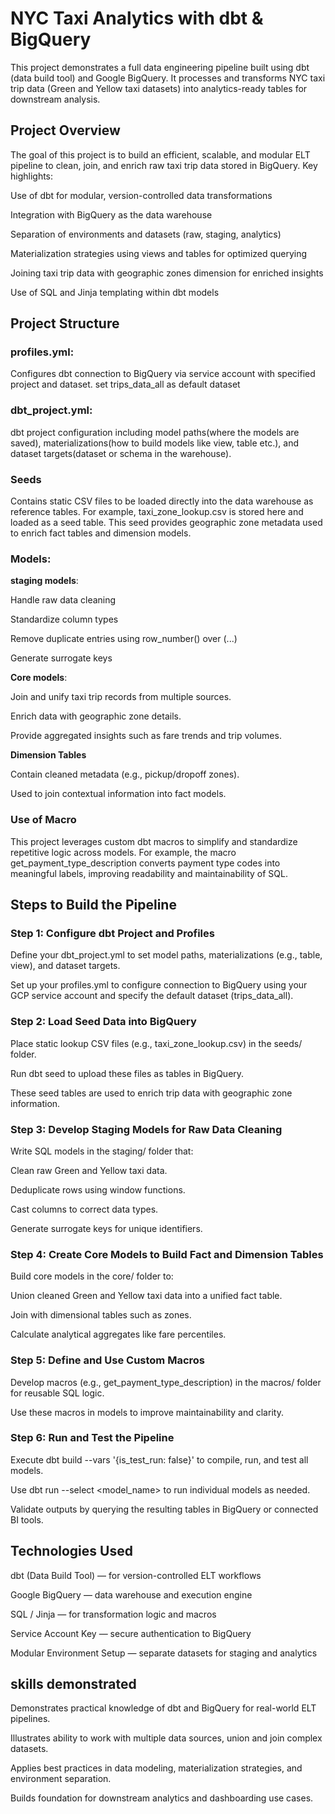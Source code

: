 # NYC Taxi Analytics with dbt & BigQuery

This project demonstrates a full data engineering pipeline built using dbt (data build tool) and Google BigQuery. It processes and transforms NYC taxi trip data (Green and Yellow taxi datasets) into analytics-ready tables for downstream analysis.

## Project Overview
The goal of this project is to build an efficient, scalable, and modular ELT pipeline to clean, join, and enrich raw taxi trip data stored in BigQuery. Key highlights:

Use of dbt for modular, version-controlled data transformations

Integration with BigQuery as the data warehouse

Separation of environments and datasets (raw, staging, analytics)

Materialization strategies using views and tables for optimized querying

Joining taxi trip data with geographic zones dimension for enriched insights

Use of SQL and Jinja templating within dbt models

## Project Structure
### profiles.yml:
Configures dbt connection to BigQuery via service account with specified project and dataset.
set trips_data_all as default dataset

### dbt_project.yml:
dbt project configuration including model paths(where the models are saved), materializations(how to build models like view, table etc.), and dataset targets(dataset or schema in the warehouse).


### Seeds
Contains static CSV files to be loaded directly into the data warehouse as reference tables.
For example, taxi_zone_lookup.csv is stored here and loaded as a seed table. This seed provides geographic zone metadata used to enrich fact tables and dimension models.

### Models:
**staging models**:

Handle raw data cleaning

Standardize column types

Remove duplicate entries using row_number() over (...)

Generate surrogate keys

**Core models**:
  
Join and unify taxi trip records from multiple sources.

Enrich data with geographic zone details.

Provide aggregated insights such as fare trends and trip volumes.

**Dimension Tables**

Contain cleaned metadata (e.g., pickup/dropoff zones).

Used to join contextual information into fact models.

### Use of Macro

This project leverages custom dbt macros to simplify and standardize repetitive logic across models. For example, the macro get_payment_type_description converts payment type codes into meaningful labels, improving readability and maintainability of SQL.

## Steps to Build the Pipeline
### Step 1: Configure dbt Project and Profiles
Define your dbt_project.yml to set model paths, materializations (e.g., table, view), and dataset targets.

Set up your profiles.yml to configure connection to BigQuery using your GCP service account and specify the default dataset (trips_data_all).

### Step 2: Load Seed Data into BigQuery
Place static lookup CSV files (e.g., taxi_zone_lookup.csv) in the seeds/ folder.

Run dbt seed to upload these files as tables in BigQuery.

These seed tables are used to enrich trip data with geographic zone information.

### Step 3: Develop Staging Models for Raw Data Cleaning
Write SQL models in the staging/ folder that:

Clean raw Green and Yellow taxi data.

Deduplicate rows using window functions.

Cast columns to correct data types.

Generate surrogate keys for unique identifiers.

### Step 4: Create Core Models to Build Fact and Dimension Tables
Build core models in the core/ folder to:

Union cleaned Green and Yellow taxi data into a unified fact table.

Join with dimensional tables such as zones.

Calculate analytical aggregates like fare percentiles.

### Step 5: Define and Use Custom Macros
Develop macros (e.g., get_payment_type_description) in the macros/ folder for reusable SQL logic.

Use these macros in models to improve maintainability and clarity.

### Step 6: Run and Test the Pipeline
Execute dbt build --vars '{is_test_run: false}' to compile, run, and test all models.

Use dbt run --select <model_name> to run individual models as needed.

Validate outputs by querying the resulting tables in BigQuery or connected BI tools.


## Technologies Used
dbt (Data Build Tool) — for version-controlled ELT workflows

Google BigQuery — data warehouse and execution engine

SQL / Jinja — for transformation logic and macros

Service Account Key — secure authentication to BigQuery

Modular Environment Setup — separate datasets for staging and analytics



## skills demonstrated 
Demonstrates practical knowledge of dbt and BigQuery for real-world ELT pipelines.

Illustrates ability to work with multiple data sources, union and join complex datasets.

Applies best practices in data modeling, materialization strategies, and environment separation.

Builds foundation for downstream analytics and dashboarding use cases.


